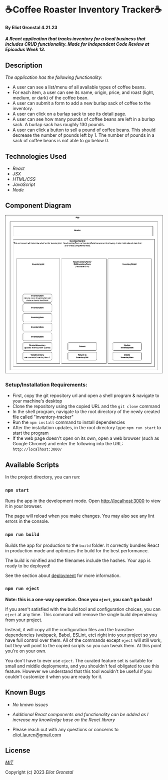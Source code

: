 # ☕️Coffee Roaster Inventory Tracker☕️

#### By Eliot Gronstal 4.21.23

#### _A React application that tracks inventory for a local business that includes CRUD functionality. Made for Independent Code Review at Epicodus Week 13._

## Description
_The application has the following functionality:_

* A user can see a list/menu of all available types of coffee beans.
* For each item, a user can see its name, origin, price, and roast (light, medium, or dark) of the coffee bean.
* A user can submit a form to add a new burlap sack of coffee to the inventory.
* A user can click on a burlap sack to see its detail page.
* A user can see how many pounds of coffee beans are left in a burlap sack. A burlap sack has roughly 130 pounds.
* A user can click a button to sell a pound of coffee beans. This should decrease the number of pounds left by 1. The number of pounds in a sack of coffee beans is not able to go below 0.

## Technologies Used

* _React_
* _JSX_
* _HTML/CSS_
* _JavaScript_
* _Node_

## Component Diagram

![component diagram](inventory-tracker-diagram.jpg)

### Setup/Installation Requirements:

* First, copy the git repository url and open a shell program & navigate to your machine's desktop
* Clone the repository using the copied URL and the `git clone` command
* In the shell program, navigate to the root directory of the newly created file called "inventory-tracker"
* Run the `npm install` command to install dependencies
* After the installation updates, in the root directory type `npm run start` to start the program
* If the web page doesn't open on its own, open a web browser (such as Google Chrome) and enter the following into the URL: `http://localhost:3000/`

## Available Scripts

In the project directory, you can run:

### `npm start`

Runs the app in the development mode.
Open [http://localhost:3000](http://localhost:3000) to view it in your browser.

The page will reload when you make changes.
You may also see any lint errors in the console.

### `npm run build`

Builds the app for production to the `build` folder.
It correctly bundles React in production mode and optimizes the build for the best performance.

The build is minified and the filenames include the hashes.
Your app is ready to be deployed!

See the section about [deployment](https://facebook.github.io/create-react-app/docs/deployment) for more information.

### `npm run eject`

**Note: this is a one-way operation. Once you `eject`, you can't go back!**

If you aren't satisfied with the build tool and configuration choices, you can `eject` at any time. This command will remove the single build dependency from your project.

Instead, it will copy all the configuration files and the transitive dependencies (webpack, Babel, ESLint, etc) right into your project so you have full control over them. All of the commands except `eject` will still work, but they will point to the copied scripts so you can tweak them. At this point you're on your own.

You don't have to ever use `eject`. The curated feature set is suitable for small and middle deployments, and you shouldn't feel obligated to use this feature. However we understand that this tool wouldn't be useful if you couldn't customize it when you are ready for it.

## Known Bugs

* _No known issues_

* _Additional React components and functionality can be added as I increase my knowledge base on the React library_

* Please reach out with any questions or concerns to [eliot.lauren@gmail.com](eliot.lauren@gmail.com)

## License

_[MIT](https://opensource.org/license/mit/)_

Copyright (c) 2023 _Eliot Gronstal_
